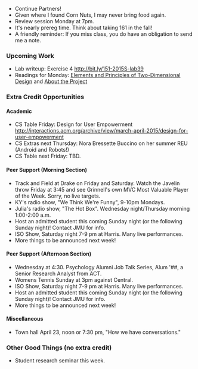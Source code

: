 * Continue Partners!
* Given where I found Corn Nuts, I may never bring food again.
* Review session Monday at 7pm.
* It's nearly prereg time.  Think about taking 161 in the fall!
* A friendly reminder: If you miss class, you do have an obligation to
  send me a note.

### Upcoming Work

* Lab writeup: Exercise 4
  <http://bit.ly/151-2015S-lab39>
* Readings for Monday: 
    [Elements and Principles of Two-Dimensional Design](../readings/design-elements-reading.html) and
    [About the Project](../assignments/project.html)

### Extra Credit Opportunities

#### Academic 

* CS Table Friday: Design for User Empowerment
  <http://interactions.acm.org/archive/view/march-april-2015/design-for-user-empowerment>
* CS Extras next Thursday: Nora Bressette Buccino on her summer REU
  (Android and Robots!)
* CS Table next Friday: TBD.

#### Peer Support (Morning Section)

* Track and Field at Drake on Friday and Saturday.  Watch the Javelin
  throw Friday at 3:45 and see Grinnell's own MVC Most Valuable Player
  of the Week.  Sorry, no live targets.
* KY's radio show, "We Think We're Funny", 9-10pm Mondays.
* Julia's radio show, "The Hot Box".  Wednesday night/Thursday morning 
  1:00-2:00 a.m.  
* Host an admitted student this coming Sunday night (or the following
  Sunday night)!  Contact JMU for info.
* ISO Show, Saturday night 7-9 pm at Harris.  Many live performances.
* More things to be announced next week!

#### Peer Support (Afternoon Section)

* Wednesday at 4:30.  Psychology Alumni Job Talk Series, Alum '##, 
  a Senior Research Analyst from ACT.
* Womens Tennis Sunday at 3pm against Central.
* ISO Show, Saturday night 7-9 pm at Harris.  Many live performances.
* Host an admitted student this coming Sunday night (or the following
  Sunday night)!  Contact JMU for info.
* More things to be announced next week!

#### Miscellaneous

* Town hall April 23, noon or 7:30 pm, "How we have conversations."

### Other Good Things (no extra credit)

* Student research seminar this week.
